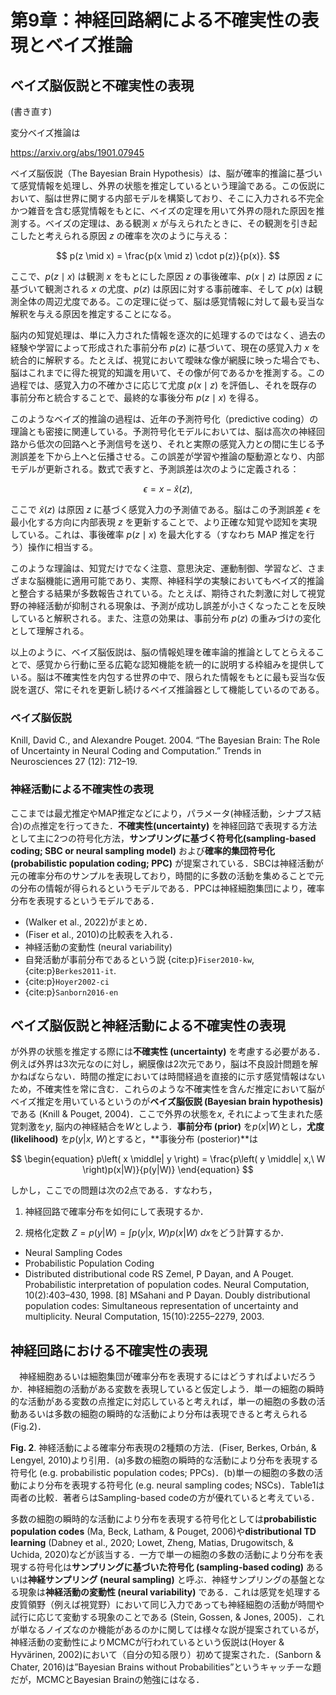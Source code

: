 # 第9章：神経回路網による不確実性の表現とベイズ推論
## ベイズ脳仮説と不確実性の表現

(書き直す)

変分ベイズ推論は

https://arxiv.org/abs/1901.07945

ベイズ脳仮説（The Bayesian Brain Hypothesis）は、脳が確率的推論に基づいて感覚情報を処理し、外界の状態を推定しているという理論である。この仮説において、脳は世界に関する内部モデルを構築しており、そこに入力される不完全かつ雑音を含む感覚情報をもとに、ベイズの定理を用いて外界の隠れた原因を推測する。ベイズの定理は、ある観測 $x$ が与えられたときに、その観測を引き起こしたと考えられる原因 $z$ の確率を次のように与える：

$$
p(z \mid x) = \frac{p(x \mid z) \cdot p(z)}{p(x)}.
$$

ここで、$p(z \mid x)$ は観測 $x$ をもとにした原因 $z$ の事後確率、$p(x \mid z)$ は原因 $z$ に基づいて観測される $x$ の尤度、$p(z)$ は原因に対する事前確率、そして $p(x)$ は観測全体の周辺尤度である。この定理に従って、脳は感覚情報に対して最も妥当な解釈を与える原因を推定することになる。

脳内の知覚処理は、単に入力された情報を逐次的に処理するのではなく、過去の経験や学習によって形成された事前分布 $p(z)$ に基づいて、現在の感覚入力 $x$ を統合的に解釈する。たとえば、視覚において曖昧な像が網膜に映った場合でも、脳はこれまでに得た視覚的知識を用いて、その像が何であるかを推測する。この過程では、感覚入力の不確かさに応じて尤度 $p(x \mid z)$ を評価し、それを既存の事前分布と統合することで、最終的な事後分布 $p(z \mid x)$ を得る。

このようなベイズ的推論の過程は、近年の予測符号化（predictive coding）の理論とも密接に関連している。予測符号化モデルにおいては、脳は高次の神経回路から低次の回路へと予測信号を送り、それと実際の感覚入力との間に生じる予測誤差を下から上へと伝播させる。この誤差が学習や推論の駆動源となり、内部モデルが更新される。数式で表すと、予測誤差は次のように定義される：

$$
\epsilon = x - \hat{x}(z),
$$

ここで $\hat{x}(z)$ は原因 $z$ に基づく感覚入力の予測値である。脳はこの予測誤差 $\epsilon$ を最小化する方向に内部表現 $z$ を更新することで、より正確な知覚や認知を実現している。これは、事後確率 $p(z \mid x)$ を最大化する（すなわち MAP 推定を行う）操作に相当する。

このような理論は、知覚だけでなく注意、意思決定、運動制御、学習など、さまざまな脳機能に適用可能であり、実際、神経科学の実験においてもベイズ的推論と整合する結果が多数報告されている。たとえば、期待された刺激に対して視覚野の神経活動が抑制される現象は、予測が成功し誤差が小さくなったことを反映していると解釈される。また、注意の効果は、事前分布 $p(z)$ の重みづけの変化として理解される。

以上のように、ベイズ脳仮説は、脳の情報処理を確率論的推論としてとらえることで、感覚から行動に至る広範な認知機能を統一的に説明する枠組みを提供している。脳は不確実性を内包する世界の中で、限られた情報をもとに最も妥当な仮説を選び、常にそれを更新し続けるベイズ推論器として機能しているのである。

### ベイズ脳仮説
Knill, David C., and Alexandre Pouget. 2004. “The Bayesian Brain: The Role of Uncertainty in Neural Coding and Computation.” Trends in Neurosciences 27 (12): 712–19.

### 神経活動による不確実性の表現
ここまでは最尤推定やMAP推定などにより，パラメータ(神経活動，シナプス結合)の点推定を行ってきた．**不確実性(uncertainty)** を神経回路で表現する方法として主に2つの符号化方法，**サンプリングに基づく符号化(sampling-based coding; SBC or neural sampling model)** および**確率的集団符号化(probabilistic population coding; PPC)** が提案されている．SBCは神経活動が元の確率分布のサンプルを表現しており，時間的に多数の活動を集めることで元の分布の情報が得られるというモデルである．PPCは神経細胞集団により，確率分布を表現するというモデルである．

- (Walker et al., 2022)がまとめ．
- (Fiser et al., 2010)の比較表を入れる．
- 神経活動の変動性 (neural variability)
- 自発活動が事前分布であるという説 {cite:p}`Fiser2010-kw`, {cite:p}`Berkes2011-it`.
- {cite:p}`Hoyer2002-ci`
- {cite:p}`Sanborn2016-en`

## ベイズ脳仮説と神経活動による不確実性の表現

が外界の状態を推定する際には**不確実性 (uncertainty)** を考慮する必要がある．例えば外界は3次元なのに対し，網膜像は2次元であり，脳は不良設計問題を解かねばならない．時間の推定においては時間経過を直接的に示す感覚情報はないため，不確実性を常に含む．これらのような不確実性を含んだ推定において脳がベイズ推定を用いているというのが**ベイズ脳仮説 (Bayesian brain hypothesis)** である (Knill & Pouget, 2004)．ここで外界の状態を$x$, それによって生まれた感覚刺激を$y$, 脳内の神経結合を$W$としよう．**事前分布 (prior)** を$p(x|W)$とし，**尤度 (likelihood)** を$p(y|x,\ W)$とすると，**事後分布 (posterior)**は

$$
\begin{equation}
p\left( x \middle| y \right) = \frac{p\left( y \middle| x,\ W \right)p(x|W)}{p(y|W)}
\end{equation}
$$

しかし，ここでの問題は次の2点である．すなわち，

1.  神経回路で確率分布を如何にして表現するか．

2.  規格化定数 $Z = p\left( y \middle| W \right) = \int p\left( y \middle| x,\ W \right)p\left( x \middle| W \right)\ dx$をどう計算するか．

- Neural Sampling Codes
- Probabilistic Population Coding
- Distributed distributional code
RS Zemel, P Dayan, and A Pouget. Probabilistic interpretation of population codes. Neural Computation, 10(2):403–430, 1998. [8] MSahani and P Dayan. Doubly distributional population codes: Simultaneous representation of uncertainty and multiplicity. Neural Computation, 15(10):2255–2279, 2003.

## 神経回路における不確実性の表現

　神経細胞あるいは細胞集団が確率分布を表現するにはどうすればよいだろうか．神経細胞の活動がある変数を表現していると仮定しよう．単一の細胞の瞬時的な活動がある変数の点推定に対応していると考えれば，単一の細胞の多数の活動あるいは多数の細胞の瞬時的な活動により分布は表現できると考えられる (Fig.2)．

**Fig. 2**. 神経活動による確率分布表現の2種類の方法．(Fiser, Berkes, Orbán, & Lengyel, 2010)より引用．(a)多数の細胞の瞬時的な活動により分布を表現する符号化 (e.g. probabilistic population codes; PPCs)．(b)単一の細胞の多数の活動により分布を表現する符号化 (e.g. neural sampling codes; NSCs)．Table1は両者の比較．著者らはSampling-based codeの方が優れていると考えている．

多数の細胞の瞬時的な活動により分布を表現する符号化としては**probabilistic population codes** (Ma, Beck, Latham, & Pouget, 2006)や**distributional TD learning** (Dabney et al., 2020; Lowet, Zheng, Matias, Drugowitsch, & Uchida, 2020)などが該当する．一方で単一の細胞の多数の活動により分布を表現する符号化は**サンプリングに基づいた符号化 (sampling-based coding)** あるいは**神経サンプリング (neural sampling)** と呼ぶ．神経サンプリングの基盤となる現象は**神経活動の変動性 (neural variability)** である．これは感覚を処理する皮質領野（例えば視覚野）において同じ入力であっても神経細胞の活動が時間や試行に応じて変動する現象のことである (Stein, Gossen, & Jones, 2005)．これが単なるノイズなのか機能があるのかに関しては様々な説が提案されているが，神経活動の変動性によりMCMCが行われているという仮説は(Hoyer & Hyvärinen, 2002)において（自分の知る限り）初めて提案された．(Sanborn & Chater, 2016)は”Bayesian Brains without Probabilities”というキャッチーな題だが，MCMCとBayesian Brainの勉強にはなる．